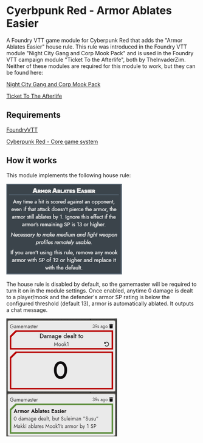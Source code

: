 # Cyerbpunk Red - Armor Ablates Easier

A Foundry VTT game module for Cyberpunk Red that adds the "Armor Ablates Easier" house rule. This rule was introduced in the Foundry VTT module "Night City Gang and Corp Mook Pack" and is used in the Foundry VTT campaign module "Ticket To the Afterlife", both by TheInvaderZim. Neither of these modules are required for this module to work, but they can be found here:

[Night City Gang and Corp Mook Pack](https://github.com/TheInvaderZim/night-city-gang-and-corp-mook-pack)

[Ticket To The Afterlife](https://github.com/TheInvaderZim/Ticket-To-The-Afterlife/)

## Requirements

[FoundryVTT](https://foundryvtt.com)

[Cyberpunk Red - Core game system ](https://foundryvtt.com/packages/cyberpunk-red-core)

## How it works

This module implements the following house rule:

![Armor Ablates Easier house rule](images/house_rule.png)

The house rule is disabled by default, so the gamemaster will be required to turn it on in the module settings. Once enabled, anytime 0 damage is dealt to a player/mook and the defender's armor SP rating is below the configured threshold (default 13), armor is automatically ablated. It outputs a chat message.

![Armor Ablates Easier chat message](images/chat_message.png)